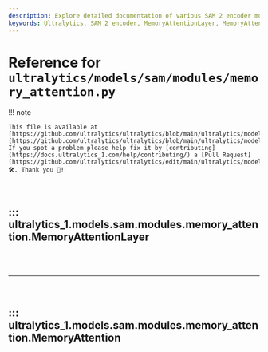 ```yaml
---
description: Explore detailed documentation of various SAM 2 encoder modules such as MemoryAttentionLayer, MemoryAttention, available in Ultralytics' repository.
keywords: Ultralytics, SAM 2 encoder, MemoryAttentionLayer, MemoryAttention
---
```


# Reference for `ultralytics/models/sam/modules/memory_attention.py`

!!! note

    This file is available at [https://github.com/ultralytics/ultralytics/blob/main/ultralytics/models/sam/modules/memory_attention.py](https://github.com/ultralytics/ultralytics/blob/main/ultralytics/models/sam/modules/memory_attention.py). If you spot a problem please help fix it by [contributing](https://docs.ultralytics_1.com/help/contributing/) a [Pull Request](https://github.com/ultralytics/ultralytics/edit/main/ultralytics/models/sam/modules/memory_attention.py) 🛠️. Thank you 🙏!

<br>

## ::: ultralytics_1.models.sam.modules.memory_attention.MemoryAttentionLayer

<br><br><hr><br>

## ::: ultralytics_1.models.sam.modules.memory_attention.MemoryAttention

<br><br>
